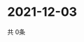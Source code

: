 # 2021-12-03
  共 0条

  <!-- BEGIN -->
  <!-- 最后更新时间Fri Dec 03 2021 04:05:51 GMT+0000 (Coordinated Universal Time) -->
  
  <!-- END -->
  
  